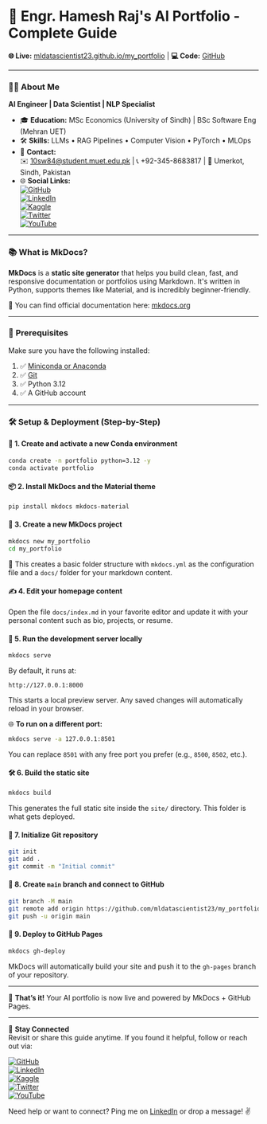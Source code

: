 # 🚀 Engr. Hamesh Raj's AI Portfolio - Complete Guide  
**🌐 Live:** [mldatascientist23.github.io/my_portfolio](https://mldatascientist23.github.io/my_portfolio) | **💻 Code:** [GitHub](https://github.com/mldatascientist23/my_portfolio)  

---

### 👨‍💻 **About Me**  
**AI Engineer | Data Scientist | NLP Specialist**  
- 🎓 **Education:** MSc Economics (University of Sindh) | BSc Software Eng (Mehran UET)  
- 🛠 **Skills:** LLMs • RAG Pipelines • Computer Vision • PyTorch • MLOps  
- 📩 **Contact:**  
  ✉️ [10sw84@student.muet.edu.pk](mailto:10sw84@student.muet.edu.pk) | 📞 +92-345-8683817 | 📍 Umerkot, Sindh, Pakistan  
- 🌐 **Social Links:**  
  [![GitHub](https://img.shields.io/badge/-GitHub-181717?style=flat&logo=github)](https://github.com/mldatascientist23)  
  [![LinkedIn](https://img.shields.io/badge/-LinkedIn-0A66C2?style=flat&logo=linkedin)](https://linkedin.com/in/mldatascientist23)  
  [![Kaggle](https://img.shields.io/badge/-Kaggle-20BEFF?style=flat&logo=kaggle)](https://kaggle.com/hameshraj)  
  [![Twitter](https://img.shields.io/badge/-Twitter-1DA1F2?style=flat&logo=x)](https://twitter.com/DataScientist27)  
  [![YouTube](https://img.shields.io/badge/-YouTube-FF0000?style=flat&logo=youtube)](https://youtube.com/@TheDigitalWordsmith)  

---

### 📚 **What is MkDocs?**  
**MkDocs** is a **static site generator** that helps you build clean, fast, and responsive documentation or portfolios using Markdown. It's written in Python, supports themes like Material, and is incredibly beginner-friendly.

🧹 You can find official documentation here: [mkdocs.org](https://www.mkdocs.org/)

---

### 🧰 **Prerequisites**  
Make sure you have the following installed:  
1. ✅ [Miniconda or Anaconda](https://www.anaconda.com/products/distribution)  
2. ✅ [Git](https://git-scm.com/downloads)  
3. ✅ Python 3.12  
4. ✅ A GitHub account  

---

### 🛠 **Setup & Deployment (Step-by-Step)**  

#### 🔧 1. Create and activate a new Conda environment  
```bash
conda create -n portfolio python=3.12 -y
conda activate portfolio
```

#### 📦 2. Install MkDocs and the Material theme  
```bash
pip install mkdocs mkdocs-material
```

#### 📁 3. Create a new MkDocs project  
```bash
mkdocs new my_portfolio
cd my_portfolio
```
📁 This creates a basic folder structure with `mkdocs.yml` as the configuration file and a `docs/` folder for your markdown content.

#### ✍️ 4. Edit your homepage content  
Open the file `docs/index.md` in your favorite editor and update it with your personal content such as bio, projects, or resume.

#### 🧢 5. Run the development server locally  
```bash
mkdocs serve
```
By default, it runs at:  
```
http://127.0.0.1:8000
```
This starts a local preview server. Any saved changes will automatically reload in your browser.

🌐 **To run on a different port:**  
```bash
mkdocs serve -a 127.0.0.1:8501
```
You can replace `8501` with any free port you prefer (e.g., `8500`, `8502`, etc.).

#### 🛠 6. Build the static site  
```bash
mkdocs build
```
This generates the full static site inside the `site/` directory. This folder is what gets deployed.

#### 🚀 7. Initialize Git repository  
```bash
git init
git add .
git commit -m "Initial commit"
```

#### 🌿 8. Create `main` branch and connect to GitHub  
```bash
git branch -M main
git remote add origin https://github.com/mldatascientist23/my_portfolio.git
git push -u origin main
```

#### 🚀 9. Deploy to GitHub Pages  
```bash
mkdocs gh-deploy
```
MkDocs will automatically build your site and push it to the `gh-pages` branch of your repository.

---

🎉 **That’s it!** Your AI portfolio is now live and powered by MkDocs + GitHub Pages.

---

📡 **Stay Connected**  
Revisit or share this guide anytime. If you found it helpful, follow or reach out via:

[![GitHub](https://img.shields.io/badge/-GitHub-181717?style=flat&logo=github)](https://github.com/mldatascientist23)  
[![LinkedIn](https://img.shields.io/badge/-LinkedIn-0A66C2?style=flat&logo=linkedin)](https://linkedin.com/in/mldatascientist23)  
[![Kaggle](https://img.shields.io/badge/-Kaggle-20BEFF?style=flat&logo=kaggle)](https://kaggle.com/hameshraj)  
[![Twitter](https://img.shields.io/badge/-Twitter-1DA1F2?style=flat&logo=x)](https://twitter.com/DataScientist27)  
[![YouTube](https://img.shields.io/badge/-YouTube-FF0000?style=flat&logo=youtube)](https://youtube.com/@TheDigitalWordsmith)  

Need help or want to connect? Ping me on [LinkedIn](https://linkedin.com/in/mldatascientist23) or drop a message! ✌️
